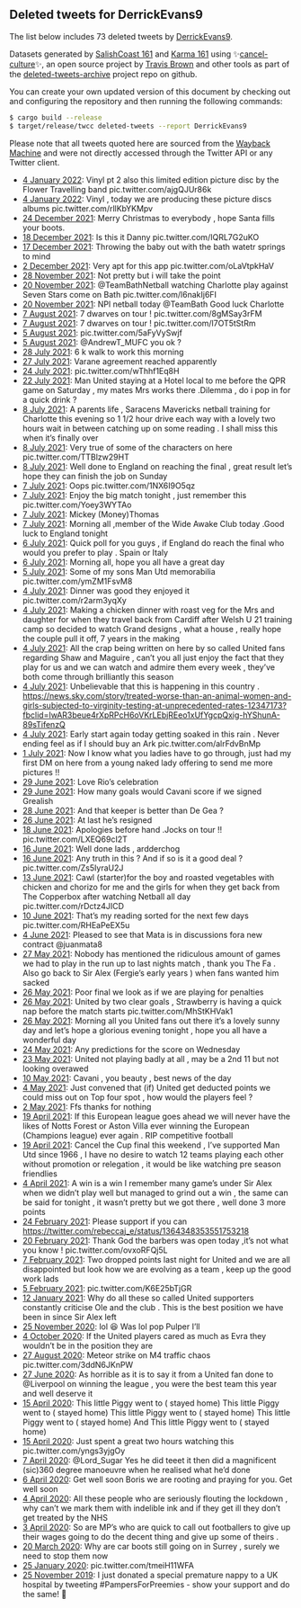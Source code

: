 ## Deleted tweets for DerrickEvans9

The list below includes 73 deleted tweets by
[DerrickEvans9](https://twitter.com/DerrickEvans9).



Datasets generated by [SalishCoast 161](https://twitter.com/SalishCoastA) and [Karma 161](https://twitter.com/KarmaOneSixOne)
using ✨[cancel-culture](https://github.com/travisbrown/cancel-culture)✨, an open source project by [Travis Brown](https://twitter.com/travisbrown) 
and other tools as part of the [deleted-tweets-archive](https://github.com/salcoast/deleted-tweets-archive/) project repo on github.

You can create your own updated version of this document by checking out and configuring the
repository and then running the following commands:

```bash
$ cargo build --release
$ target/release/twcc deleted-tweets --report DerrickEvans9
```

Please note that all tweets quoted here are sourced from the
[Wayback Machine](https://web.archive.org) and were not directly accessed through the Twitter API or
any Twitter client.

* [ 4 January 2022](https://web.archive.org/web/20220104144912/https://twitter.com/DerrickEvans9/status/1478376674437836807): Vinyl pt 2 also this limited edition picture disc by the Flower Travelling band pic.twitter.com/ajgQJUr86k
* [ 4 January 2022](https://web.archive.org/web/20220104144402/https://twitter.com/DerrickEvans9/status/1478375370034454536): Vinyl , today we are producing these picture discs  albums pic.twitter.com/rllKbYKMpv
* [24 December 2021](https://web.archive.org/web/20211224170910/https://twitter.com/DerrickEvans9/status/1474425070760169498): Merry Christmas to everybody , hope Santa fills your boots.
* [18 December 2021](https://web.archive.org/web/20211218192821/https://twitter.com/DerrickEvans9/status/1472286312606703619): Is this it Danny pic.twitter.com/IQRL7G2uKO
* [17 December 2021](https://web.archive.org/web/20211217121532/https://twitter.com/DerrickEvans9/status/1471814962955837446): Throwing the baby out with the bath watetr springs to mind
* [ 2 December 2021](https://web.archive.org/web/20211202190040/https://twitter.com/DerrickEvans9/status/1466482376159240195): Very apt for this app pic.twitter.com/oLaVtpkHaV
* [28 November 2021](https://web.archive.org/web/20211130045049/https://twitter.com/DerrickEvans9/status/1465024286478024717): Not pretty but i will take the point
* [20 November 2021](https://web.archive.org/web/20211120100055/https://twitter.com/DerrickEvans9/status/1461997942148157449): @TeamBathNetball  watching Charlotte play against Seven Stars come  on Bath pic.twitter.com/l6nakIj6FI
* [20 November 2021](https://web.archive.org/web/20211120091347/https://twitter.com/DerrickEvans9/status/1461986104513601536): NPl netball today  @TeamBath   Good luck Charlotte
* [ 7 August 2021](https://web.archive.org/web/20210807164156/https://twitter.com/DerrickEvans9/status/1424014680981483525): 7 dwarves on tour ! pic.twitter.com/8gMSay3rFM
* [ 7 August 2021](https://web.archive.org/web/20210807125920/https://twitter.com/DerrickEvans9/status/1423970806930059268): 7 dwarves on tour ! pic.twitter.com/l7OT5tStRm
* [ 5 August 2021](https://web.archive.org/web/20210805141626/https://twitter.com/DerrickEvans9/status/1423284885154721803): pic.twitter.com/5aFyVySwjf
* [ 5 August 2021](https://web.archive.org/web/20210805110831/https://twitter.com/DerrickEvans9/status/1423239371537387522): @AndrewT_MUFC  you ok ?
* [28 July 2021](https://web.archive.org/web/20210728102313/https://twitter.com/DerrickEvans9/status/1420328952095195136): 6 k walk to work this morning
* [27 July 2021](https://web.archive.org/web/20210727190715/https://twitter.com/DerrickEvans9/status/1420082003232399367): Varane  agreement  reached apparently
* [24 July 2021](https://web.archive.org/web/20210725010558/https://twitter.com/DerrickEvans9/status/1418973190135730183): pic.twitter.com/wThhf1Eq8H
* [22 July 2021](https://web.archive.org/web/20210722175706/https://twitter.com/DerrickEvans9/status/1418268845928812544): Man United staying at a Hotel local to me  before the QPR game on Saturday , my mates Mrs works there .Dilemma , do i pop in for a quick drink  ?
* [ 8 July 2021](https://web.archive.org/web/20210708212330/https://twitter.com/DerrickEvans9/status/1413247368326230017): A parents life , Saracens Mavericks netball training for Charlotte this evening so 1 1/2 hour drive each way with a lovely two hours wait in between catching up on some reading . I shall miss this when it’s finally over
* [ 8 July 2021](https://web.archive.org/web/20210708175246/https://twitter.com/DerrickEvans9/status/1413194279506354179): Very true of some of the characters on here pic.twitter.com/TTBlzw29HT
* [ 8 July 2021](https://web.archive.org/web/20210708025543/https://twitter.com/DerrickEvans9/status/1412968556065665033): Well done to England on reaching the final , great result let’s hope they can finish the job on Sunday
* [ 7 July 2021](https://web.archive.org/web/20210707210418/https://twitter.com/DerrickEvans9/status/1412880078405525504): Oops pic.twitter.com/1NX6I9O5qz
* [ 7 July 2021](https://web.archive.org/web/20210707163642/https://twitter.com/DerrickEvans9/status/1412812732999536643): Enjoy the big match tonight , just remember this pic.twitter.com/Yoey3WYTAo
* [ 7 July 2021](https://web.archive.org/web/20210707090814/https://twitter.com/DerrickEvans9/status/1412699899339104259): Mickey (Money)Thomas
* [ 7 July 2021](https://web.archive.org/web/20210707041132/https://twitter.com/DerrickEvans9/status/1412625289222426624): Morning all ,member of the Wide Awake Club today .Good luck  to England tonight
* [ 6 July 2021](https://web.archive.org/web/20210706090713/https://twitter.com/DerrickEvans9/status/1412337271949430785): Quick poll for you guys , if England do reach the final who would you prefer to play . Spain or Italy
* [ 6 July 2021](https://web.archive.org/web/20210706072009/https://twitter.com/DerrickEvans9/status/1412310370195324928): Morning all,  hope you all have a great day
* [ 5 July 2021](https://web.archive.org/web/20210705172729/https://twitter.com/DerrickEvans9/status/1412100790047629318): Some of my sons Man Utd memorabilia pic.twitter.com/ymZM1FsvM8
* [ 4 July 2021](https://web.archive.org/web/20210704221206/https://twitter.com/DerrickEvans9/status/1411809982165757954): Dinner was good they enjoyed it pic.twitter.com/r2arm3yqXy
* [ 4 July 2021](https://web.archive.org/web/20210704160019/https://twitter.com/DerrickEvans9/status/1411716467809193986): Making a chicken dinner with roast veg  for the Mrs and daughter for when they travel back from Cardiff after Welsh U 21 training camp so decided to watch Grand designs , what a house , really hope the couple  pull it off, 7 years in the making
* [ 4 July 2021](https://web.archive.org/web/20210704155055/https://twitter.com/DerrickEvans9/status/1411714066788270083): All the crap being written on here by so called United fans regarding Shaw and Maguire , can’t you all just enjoy the fact that they play for us and we can watch and admire them every week , they’ve both come through brilliantly this season
* [ 4 July 2021](https://web.archive.org/web/20210704113910/https://twitter.com/DerrickEvans9/status/1411650768231440387): Unbelievable that this is happening in this country  . https://news.sky.com/story/treated-worse-than-an-animal-women-and-girls-subjected-to-virginity-testing-at-unprecedented-rates-12347173?fbclid=IwAR3beue4rXpRPcH6oVKrLEbjREeo1xUfYgcpQxig-hYShunA-89sTifenzQ
* [ 4 July 2021](https://web.archive.org/web/20210704062425/https://twitter.com/DerrickEvans9/status/1411571541259788292): Early start again today getting soaked in this rain . Never ending feel as if I should buy an Ark pic.twitter.com/alrFdvBnMp
* [ 1 July 2021](https://web.archive.org/web/20210701183210/https://twitter.com/DerrickEvans9/status/1410667516117012482): Now I know what you ladies have to go through, just had my first DM on here from a young naked lady offering to send me more pictures !!
* [29 June 2021](https://web.archive.org/web/20210701203948/https://twitter.com/DerrickEvans9/status/1409934741713862665): Love Rio’s celebration
* [29 June 2021](https://web.archive.org/web/20210701201203/https://twitter.com/DerrickEvans9/status/1409933089195835394): How many goals would Cavani score if we signed Grealish
* [28 June 2021](https://web.archive.org/web/20210628210328/https://twitter.com/DerrickEvans9/status/1409547392437960707): And that keeper is better than De Gea ?
* [26 June 2021](https://web.archive.org/web/20210626172647/https://twitter.com/DerrickEvans9/status/1408839149839425537): At last he’s resigned
* [18 June 2021](https://web.archive.org/web/20210618183820/https://twitter.com/DerrickEvans9/status/1405957971323113474): Apologies before hand .Jocks on tour !! pic.twitter.com/LXEQ69cI2T
* [16 June 2021](https://web.archive.org/web/20210616182710/https://twitter.com/DerrickEvans9/status/1405223524764164096): Well done lads , ardderchog
* [16 June 2021](https://web.archive.org/web/20210616061406/https://twitter.com/DerrickEvans9/status/1405045975853539331): Any truth in this ? And if so is it a good deal ? pic.twitter.com/Zs5IyraU2J
* [13 June 2021](https://web.archive.org/web/20210613190050/https://twitter.com/DerrickEvans9/status/1404150346432253960): Cawl  (starter)for the boy and roasted vegetables with  chicken and chorizo for me and the girls for when they get back from The Copperbox after watching Netball all day pic.twitter.com/rDctz4JICD
* [10 June 2021](https://web.archive.org/web/20210610131112/https://twitter.com/DerrickEvans9/status/1402976260935008258): That’s my reading sorted for the next few days pic.twitter.com/RHEaPeEX5u
* [ 4 June 2021](https://web.archive.org/web/20210604161724/https://twitter.com/DerrickEvans9/status/1400848818497785864): Pleased to see that Mata is in discussions fora new contract  @juanmata8
* [27 May 2021](https://web.archive.org/web/20210527142320/https://twitter.com/DerrickEvans9/status/1397917950154207251): Nobody has mentioned the ridiculous amount of games we had to play in the run up to last nights match , thank you The Fa . Also go back to Sir Alex (Fergie’s early years ) when fans wanted him sacked
* [26 May 2021](https://web.archive.org/web/20210526213030/https://twitter.com/DerrickEvans9/status/1397666098707828736): Poor final we look as if we are playing for  penalties
* [26 May 2021](https://web.archive.org/web/20210526183048/https://twitter.com/DerrickEvans9/status/1397621138868641792): United by two clear goals , Strawberry is having a quick  nap before the match starts pic.twitter.com/MhStKHVak1
* [26 May 2021](https://web.archive.org/web/20210526044813/https://twitter.com/DerrickEvans9/status/1397414104533544960): Morning all you United fans out there it’s a lovely sunny day and let’s hope a glorious evening tonight , hope you all have a wonderful day
* [24 May 2021](https://web.archive.org/web/20210524210533/https://twitter.com/DerrickEvans9/status/1396932048321921026): Any predictions for the score on Wednesday
* [23 May 2021](https://web.archive.org/web/20210524003001/https://twitter.com/DerrickEvans9/status/1396504015328927750): United not playing badly at all , may be a 2nd 11 but not looking overawed
* [10 May 2021](https://web.archive.org/web/20210510184837/https://twitter.com/DerrickEvans9/status/1391827462989000707): Cavani , you beauty , best news of the day
* [ 4 May 2021](https://web.archive.org/web/20210504051549/https://twitter.com/DerrickEvans9/status/1389448627072995329): Just convened that (if) United get deducted points we could miss out on Top four spot , how would the players feel ?
* [ 2 May 2021](https://web.archive.org/web/20210502163834/https://twitter.com/DerrickEvans9/status/1388895545058598912): Ffs thanks for nothing
* [19 April 2021](https://web.archive.org/web/20210419225249/https://twitter.com/DerrickEvans9/status/1384278738066493442): If this European league goes ahead we will never have the likes of Notts Forest or Aston Villa ever winning the European (Champions league) ever again . RIP competitive football
* [19 April 2021](https://web.archive.org/web/20210419224211/https://twitter.com/DerrickEvans9/status/1384276097190174725): Cancel the Cup final this weekend , I’ve supported Man Utd since 1966 , I have no desire to watch 12 teams playing each other without promotion or relegation , it would be like watching pre season friendlies
* [ 4 April 2021](https://web.archive.org/web/20210404205315/https://twitter.com/DerrickEvans9/status/1378812873716215812): A win is a win I remember many game’s under Sir Alex when we didn’t play well but managed to grind out a win , the same can be said for tonight , it wasn’t pretty but we got there , well done 3 more points
* [24 February 2021](https://web.archive.org/web/20210224073729/https://twitter.com/DerrickEvans9/status/1364479518560370689): Please support if you can https://twitter.com/rebeccaj_e/status/1364348353551753218
* [20 February 2021](https://web.archive.org/web/20210220170251/https://twitter.com/DerrickEvans9/status/1363172087712669699): Thank God the barbers was open today ,it’s  not what you know ! pic.twitter.com/ovxoRFQj5L
* [ 7 February 2021](https://web.archive.org/web/20210207080738/https://twitter.com/DerrickEvans9/status/1358326484998488075): Two dropped points last night for United and we are all disappointed but look how we are evolving as a team , keep up the good work lads
* [ 5 February 2021](https://web.archive.org/web/20210205075651/https://twitter.com/DerrickEvans9/status/1357599013663633409): pic.twitter.com/K6E25bTjGR
* [12 January 2021](https://web.archive.org/web/20210112080000/https://twitter.com/DerrickEvans9/status/1348902478675369984): Why do all these so called United supporters constantly criticise Ole and the club . This is the best position we have been in since Sir Alex left
* [25 November 2020](https://web.archive.org/web/20201125225104/https://twitter.com/DerrickEvans9/status/1331708049573163014): lol 😆   Was lol pop Pulper I’ll
* [ 4 October 2020](https://web.archive.org/web/20201006020359/https://twitter.com/DerrickEvans9/status/1312809696009613313): If the United players cared as much as Evra they wouldn’t be in the position they are
* [27 August 2020](https://web.archive.org/web/20200827190951/https://twitter.com/DerrickEvans9/status/1299061384009875456): Meteor strike on M4 traffic chaos pic.twitter.com/3ddN6JKnPW
* [27 June 2020](https://web.archive.org/web/20200627100228/https://twitter.com/DerrickEvans9/status/1276815638380625921): As horrible as it is to say it from a United fan  done to  @Liverpool  on winning the league , you were the best team this year and well deserve it
* [15 April 2020](https://web.archive.org/web/20200417100315/https://twitter.com/DerrickEvans9/status/1250459751542075393): This little Piggy went to ( stayed home) This little Piggy went to ( stayed home) This little Piggy went to ( stayed home) This little Piggy went to ( stayed home) And This little Piggy went to ( stayed home)
* [15 April 2020](https://web.archive.org/web/20200417192724/https://twitter.com/DerrickEvans9/status/1250458278347378688): Just spent a great two hours watching this pic.twitter.com/yngs3yjgOy
* [ 7 April 2020](https://web.archive.org/web/20200407053420/https://twitter.com/DerrickEvans9/status/1247393988262400000): @Lord_Sugar  Yes he did teeet it then did a magnificent (sic)360 degree manoeuvre when he realised what he’d done
* [ 6 April 2020](https://web.archive.org/web/20200406200951/https://twitter.com/DerrickEvans9/status/1247254569983377414): Get well soon Boris we are rooting and praying for you.  Get well soon
* [ 4 April 2020](https://web.archive.org/web/20200404171734/https://twitter.com/DerrickEvans9/status/1246455910098243585): All these people who are seriously flouting the lockdown , why can’t we mark them with indelible ink and if they get ill they don’t get treated by the NHS
* [ 3 April 2020](https://web.archive.org/web/20200403072310/https://twitter.com/DerrickEvans9/status/1245930259641319425): So are MP’s who are quick to call out footballers to give up their wages going to do the decent thing and give up some of theirs .
* [20 March 2020](https://web.archive.org/web/20200320142207/https://twitter.com/DerrickEvans9/status/1241001321899134976): Why are car boots still going on in Surrey , surely we need to stop them now
* [25 January 2020](https://web.archive.org/web/20200125061155/https://twitter.com/DerrickEvans9/status/1220951642360766466): pic.twitter.com/tmeiH11WFA
* [25 November 2019](https://web.archive.org/web/20191125205726/https://twitter.com/DerrickEvans9/status/1199049854514847744): I just donated a special premature nappy to a UK hospital by tweeting  #PampersForPreemies  - show your support and do the same! 👶
